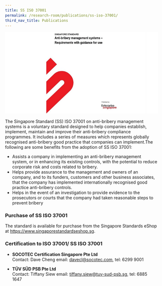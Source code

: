 ```yaml
---
title: SS ISO 37001
permalink: /research-room/publications/ss-iso-37001/
third_nav_title: Publications
---
```



<img src="/images/research-rm_iso.jpg" alt="iso">

The Singapore Standard (SS) ISO 37001 on anti-bribery management systems is a voluntary standard designed to help companies establish, implement, maintain and improve their anti-bribery compliance programmes. It includes a series of measures which represents globally recognised anti-bribery good practice that companies can implement.The following are some benefits from the adoption of SS ISO 37001:

* Assists a company in implementing an anti-bribery management system, or in enhancing its existing controls, with the potential to reduce corporate risk and costs related to bribery.
* Helps provide assurance to the management and owners of an company, and to its funders, customers and other business associates, that the company has implemented internationally recognised good practice anti-bribery controls.
* Helps in the event of an investigation to provide evidence to the prosecutors or courts that the company had taken reasonable steps to prevent bribery

### **Purchase of SS ISO 37001**

The standard is available for purchase from the Singapore Standards eShop at <a href="https://www.singaporestandardseshop.sg" target="_blank">https://www.singaporestandardseshop.sg</a>.

### **Certification to ISO 37001/ SS ISO 37001**

* **SOCOTEC Certification Singapore Pte Ltd**<br>
  Contact: Dave Cheng
  email: <a href = "mailto: davecl@socotec.com">davecl@socotec.com</a>, tel: 6299 9001

* **TÜV SÜD PSB Pte Ltd**<br>
  Contact: Tiffany Siew
  email: <a href = "mailto: tiffany.siew@tuv-sud-psb.sg">tiffany.siew@tuv-sud-psb.sg</a>, tel: 6885 1647
  
  
